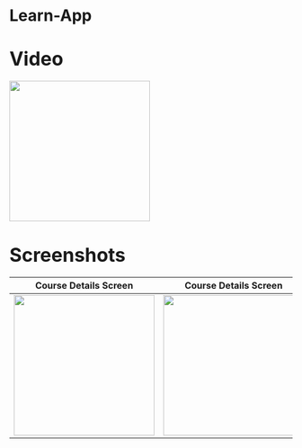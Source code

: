 # Learn-App

# <span style="font-size:larger;">Video</span>
<img width="250" src="https://github.com/asifjahan1/Learn-App/assets/54774661/48e02ec8-6378-4d58-acab-592e74150869">

# <span style="font-size:larger;">Screenshots</span>

| Course Details Screen | Course Details Screen |
|------|-------|
|<img width="250" src="https://github.com/asifjahan1/Learn-App/assets/54774661/7ccc3686-6810-41b0-bd0c-332ccda4a7a3">|<img width="250" src="https://github.com/asifjahan1/Learn-App/assets/54774661/6c8c67e7-baec-45a1-b7d7-27c117f89dea">|
